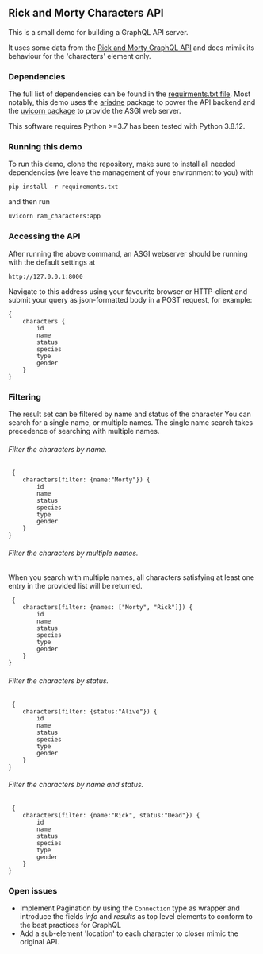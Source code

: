 ## Rick and Morty Characters API
This is a small demo for building a GraphQL API server.

It uses some data from the [Rick and Morty GraphQL API](https://rickandmortyapi.com/graphql) 
and does mimik its behaviour for the 'characters' element only.

### Dependencies
The full list of dependencies can be found in the [requirments.txt file](./requirements.txt).
Most notably, this demo uses the [ariadne](https://github.com/mirumee/ariadne) package to 
power the API backend and the [uvicorn package](http://www.uvicorn.org/) to provide the
ASGI web server.

This software requires Python >=3.7 has been tested with Python 3.8.12.

### Running this demo
To run this demo, clone the repository, make sure to install all needed dependencies 
(we leave the management of your environment to you) with

    pip install -r requirements.txt

and then run

    uvicorn ram_characters:app

### Accessing the API
After running the above command, an ASGI webserver should be running with the default settings at

    http://127.0.0.1:8000

Navigate to this address using your favourite browser or HTTP-client
and submit your query as json-formatted body in a POST request, for example:

    {
        characters {
            id
            name
            status
            species
            type
            gender
        }
    }

### Filtering
The result set can be filtered by name and status of the character
You can search for a single name, or multiple names.
The single name search takes precedence of searching with multiple names.

###### Filter the characters by name.
     {
        characters(filter: {name:"Morty"}) {
            id
            name
            status
            species
            type
            gender
        }
    }

###### Filter the characters by multiple names.
When you search with multiple names, all characters satisfying at least one entry in the provided list will be returned.

     {
        characters(filter: {names: ["Morty", "Rick"]}) {
            id
            name
            status
            species
            type
            gender
        }
    }

###### Filter the characters by status.
     {
        characters(filter: {status:"Alive"}) {
            id
            name
            status
            species
            type
            gender
        }
    }
###### Filter the characters by name and status.
     {
        characters(filter: {name:"Rick", status:"Dead"}) {
            id
            name
            status
            species
            type
            gender
        }
    }



### Open issues
- Implement Pagination by using the `Connection` type as wrapper 
and introduce the fields *info* and *results* as top level elements 
to conform to the best practices for GraphQL
- Add a sub-element 'location' to each character to closer mimic the original API.